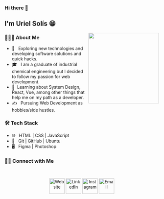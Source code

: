 ### Hi there 👋
<h2> I'm Uriel Solís 😁</h2>

<img align='right' src="https://media.giphy.com/media/M9gbBd9nbDrOTu1Mqx/giphy.gif" width="230">
<h3> 👨🏻‍💻 About Me </h3>

- 🤔 &nbsp; Exploring new technologies and developing software solutions and quick hacks.
- 🎓 &nbsp; I am a graduate of industrial chemical engineering but I decided to follow my passion for web development.
- 🌱 &nbsp;Learning about System Design, React, Vue, among other things that help me on my path as a developer.
- ✍️ &nbsp; Pursuing Web Development as hobbies/side hustles.

<h3>🛠 Tech Stack</h3>

- 🌐 &nbsp; HTML | CSS | JavaScript
- 🔧 &nbsp; Git | GitHub | Ubuntu
- 🖥 &nbsp; Figma | Photoshop

<h3> 🤝🏻 Connect with Me </h3>
<br>
<p align="center">
<a href="/"><img alt="Website" src="https://imagizer.imageshack.com/img924/3024/QLmO8Y.png" width = "50" heigth = "50"></a>
<a href="https://www.linkedin.com/in/efra%C3%ADn-uriel-sol%C3%ADs-salinas-84140521a/"><img alt="LinkedIn" src="https://imagizer.imageshack.com/img924/5894/ttsXDn.png" width = "50" heigth = "50"></a>
<a href="https://www.instagram.com/uriel139/"><img alt="Instagram" src="https://imagizer.imageshack.com/img924/3483/rajzIb.png" width = "50" heigth = "50"></a>
<a href="mailto:euss99@hotmail.com"><img alt="Email" src="https://imagizer.imageshack.com/img924/5334/ouHMjz.png" width = "50" heigth = "50"></a>
</p>


